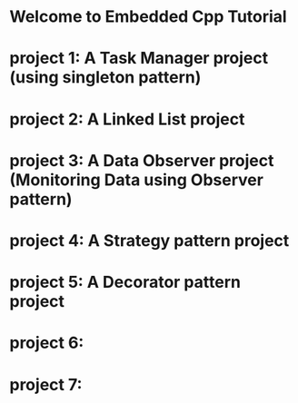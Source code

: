 # Welcome to Embedded Cpp Tutorial

# project 1: A Task Manager project (using singleton pattern)
# project 2: A Linked List project
# project 3: A Data Observer project (Monitoring Data using Observer pattern)
# project 4: A Strategy pattern project
# project 5: A Decorator pattern project
# project 6:
# project 7:
